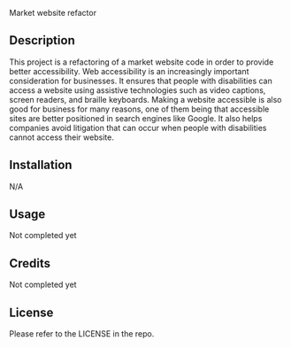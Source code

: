 Market website refactor

## Description 

 This project is a refactoring of a market website code in order to provide better accessibility.
 Web accessibility is an increasingly important consideration for businesses. It ensures that people with disabilities can access a website using assistive technologies such as video captions, screen readers, and braille keyboards. Making a website accessible is also good for business for many reasons, one of them being that accessible sites are better positioned in search engines like Google. It also helps companies avoid litigation that can occur when people with disabilities cannot access their website.



## Installation

N/A


## Usage 

Not completed yet 

## Credits

Not completed yet


## License

Please refer to the LICENSE in the repo.


